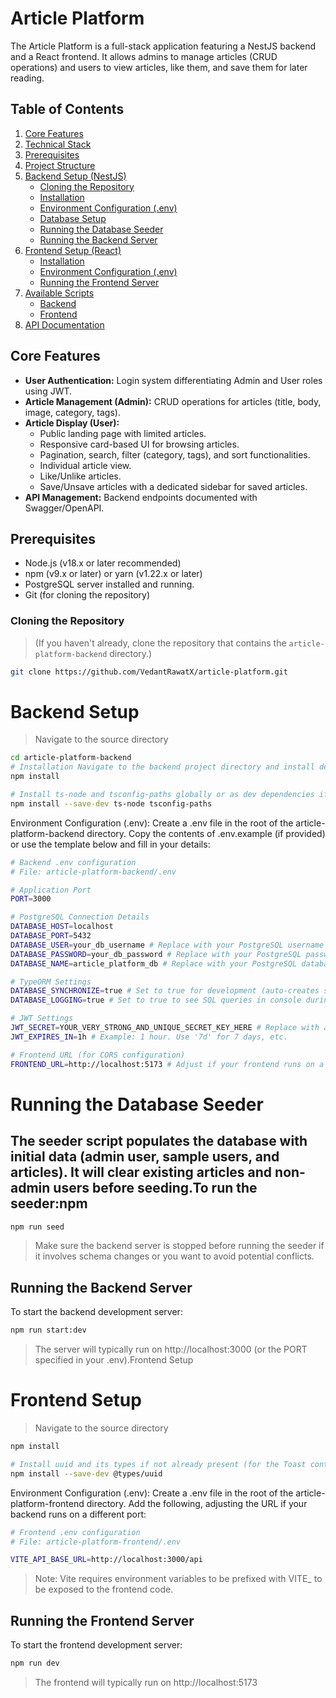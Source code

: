 # Article Platform

The Article Platform is a full-stack application featuring a NestJS backend and a React frontend. It allows admins to manage articles (CRUD operations) and users to view articles, like them, and save them for later reading.

## Table of Contents

1.  [Core Features](#core-features)
2.  [Technical Stack](#technical-stack)
3.  [Prerequisites](#prerequisites)
4.  [Project Structure](#project-structure)
5.  [Backend Setup (NestJS)](#backend-setup-nestjs)
    * [Cloning the Repository](#cloning-the-repository)
    * [Installation](#installation)
    * [Environment Configuration (.env)](#environment-configuration-env)
    * [Database Setup](#database-setup)
    * [Running the Database Seeder](#running-the-database-seeder)
    * [Running the Backend Server](#running-the-backend-server)
6.  [Frontend Setup (React)](#frontend-setup-react)
    * [Installation](#installation-1)
    * [Environment Configuration (.env)](#environment-configuration-env-1)
    * [Running the Frontend Server](#running-the-frontend-server)
7.  [Available Scripts](#available-scripts)
    * [Backend](#backend)
    * [Frontend](#frontend)
8.  [API Documentation](#api-documentation)

## Core Features

* **User Authentication:** Login system differentiating Admin and User roles using JWT.
* **Article Management (Admin):** CRUD operations for articles (title, body, image, category, tags).
* **Article Display (User):**
    * Public landing page with limited articles.
    * Responsive card-based UI for browsing articles.
    * Pagination, search, filter (category, tags), and sort functionalities.
    * Individual article view.
    * Like/Unlike articles.
    * Save/Unsave articles with a dedicated sidebar for saved articles.
* **API Management:** Backend endpoints documented with Swagger/OpenAPI.


## Prerequisites

* Node.js (v18.x or later recommended)
* npm (v9.x or later) or yarn (v1.22.x or later)
* PostgreSQL server installed and running.
* Git (for cloning the repository)

### Cloning the Repository

> (If you haven't already, clone the repository that contains the `article-platform-backend` directory.)

```bash
git clone https://github.com/VedantRawatX/article-platform.git
```

# Backend Setup

> Navigate to the source directory

```bash
cd article-platform-backend
# Installation Navigate to the backend project directory and install dependencies:cd article-platform-backend
npm install

# Install ts-node and tsconfig-paths globally or as dev dependencies if not already present (for the seeder script)
npm install --save-dev ts-node tsconfig-paths
```

Environment Configuration (.env): Create a .env file in the root of the article-platform-backend directory. Copy the contents of .env.example (if provided) or use the template below and fill in your details:

```bash
# Backend .env configuration
# File: article-platform-backend/.env

# Application Port
PORT=3000

# PostgreSQL Connection Details
DATABASE_HOST=localhost
DATABASE_PORT=5432
DATABASE_USER=your_db_username # Replace with your PostgreSQL username
DATABASE_PASSWORD=your_db_password # Replace with your PostgreSQL password
DATABASE_NAME=article_platform_db # Replace with your PostgreSQL database name

# TypeORM Settings
DATABASE_SYNCHRONIZE=true # Set to true for development (auto-creates schema). Set to false in production and use migrations.
DATABASE_LOGGING=true # Set to true to see SQL queries in console during development.

# JWT Settings
JWT_SECRET=YOUR_VERY_STRONG_AND_UNIQUE_SECRET_KEY_HERE # Replace with a strong random string
JWT_EXPIRES_IN=1h # Example: 1 hour. Use '7d' for 7 days, etc.

# Frontend URL (for CORS configuration)
FRONTEND_URL=http://localhost:5173 # Adjust if your frontend runs on a different port
```

# Running the Database Seeder
## The seeder script populates the database with initial data (admin user, sample users, and articles). It will clear existing articles and non-admin users before seeding.To run the seeder:npm 

```bash
npm run seed
```

> Make sure the backend server is stopped before running the seeder if it involves schema changes or you want to avoid potential conflicts.

## Running the Backend Server

To start the backend development server:

```bash
npm run start:dev
```

> The server will typically run on http://localhost:3000 (or the PORT specified in your .env).Frontend Setup 

# Frontend Setup

> Navigate to the source directory

```bash 
npm install

# Install uuid and its types if not already present (for the Toast context):npm install uuid
npm install --save-dev @types/uuid
```

Environment Configuration (.env): Create a .env file in the root of the article-platform-frontend directory. Add the following, adjusting the URL if your backend runs on a different port:

```bash
# Frontend .env configuration
# File: article-platform-frontend/.env

VITE_API_BASE_URL=http://localhost:3000/api
```
> Note: Vite requires environment variables to be prefixed with VITE_ to be exposed to the frontend code.

## Running the Frontend Server
To start the frontend development server:

```bash
npm run dev
```

> The frontend will typically run on http://localhost:5173 